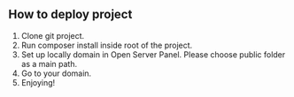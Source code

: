 ## How to deploy project

1) Clone git project.
2) Run composer install inside root of the project.
3) Set up locally domain in Open Server Panel. Please choose public folder as a main path.
4) Go to your domain.
5) Enjoying!

